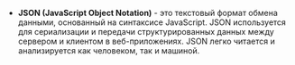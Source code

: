 - **JSON (JavaScript Object Notation)** - это текстовый формат обмена данными, основанный на синтаксисе JavaScript. JSON используется для сериализации и передачи структурированных данных между сервером и клиентом в веб-приложениях. JSON легко читается и анализируется как человеком, так и машиной.
